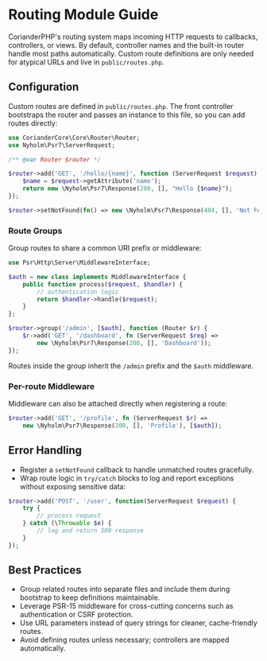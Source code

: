 # Routing Module Guide

CorianderPHP's routing system maps incoming HTTP requests to callbacks, controllers, or views. By default, controller names and the built-in router handle most paths automatically. Custom route definitions are only needed for atypical URLs and live in `public/routes.php`.

## Configuration

Custom routes are defined in `public/routes.php`. The front controller bootstraps the router and passes an instance to this file, so you can add routes directly:

```php
use CorianderCore\Core\Router\Router;
use Nyholm\Psr7\ServerRequest;

/** @var Router $router */

$router->add('GET', '/hello/{name}', function (ServerRequest $request) {
    $name = $request->getAttribute('name');
    return new \Nyholm\Psr7\Response(200, [], "Hello {$name}");
});

$router->setNotFound(fn() => new \Nyholm\Psr7\Response(404, [], 'Not Found'));
```

### Route Groups

Group routes to share a common URI prefix or middleware:

```php
use Psr\Http\Server\MiddlewareInterface;

$auth = new class implements MiddlewareInterface {
    public function process($request, $handler) {
        // authentication logic
        return $handler->handle($request);
    }
};

$router->group('/admin', [$auth], function (Router $r) {
    $r->add('GET', '/dashboard', fn (ServerRequest $req) =>
        new \Nyholm\Psr7\Response(200, [], 'Dashboard'));
});
```

Routes inside the group inherit the `/admin` prefix and the `$auth` middleware.

### Per-route Middleware

Middleware can also be attached directly when registering a route:

```php
$router->add('GET', '/profile', fn (ServerRequest $r) =>
    new \Nyholm\Psr7\Response(200, [], 'Profile'), [$auth]);
```

## Error Handling

- Register a `setNotFound` callback to handle unmatched routes gracefully.
- Wrap route logic in `try/catch` blocks to log and report exceptions without exposing sensitive data:

```php
$router->add('POST', '/user', function(ServerRequest $request) {
    try {
        // process request
    } catch (\Throwable $e) {
        // log and return 500 response
    }
});
```

## Best Practices

- Group related routes into separate files and include them during bootstrap to keep definitions maintainable.
- Leverage PSR-15 middleware for cross-cutting concerns such as authentication or CSRF protection.
- Use URL parameters instead of query strings for cleaner, cache-friendly routes.
- Avoid defining routes unless necessary; controllers are mapped automatically.

